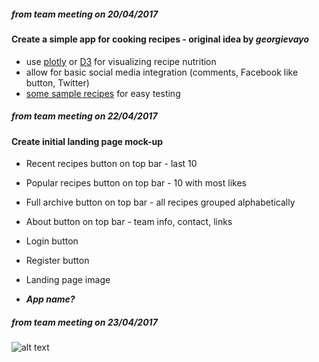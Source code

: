 ##### *from team meeting on 20/04/2017*

#### Create a simple app for cooking recipes - original idea by ***georgievayo***

 - use [plotly](https://plot.ly/javascript/) or [D3](https://d3js.org/) for visualizing recipe nutrition
 - allow for basic social media integration (comments, Facebook like button, Twitter)
 - [some sample recipes](https://trello.com/b/vJ5IzCGd/recipes) for easy testing

##### *from team meeting on 22/04/2017*

#### Create initial landing page mock-up

- Recent recipes button on top bar - last 10
- Popular recipes button on top bar - 10 with most likes
- Full archive button on top bar - all recipes grouped alphabetically
- About button on top bar - team info, contact, links

- Login button
- Register button

- Landing page image 

- ***App name?***

##### *from team meeting on 23/04/2017*

![alt text](https://github.com/georgievayo/JavaScriptApplications-Teamwork-GremlinTeam/blob/master/early_concept/layout_landing.png "landind page layout by @georgievayo")


